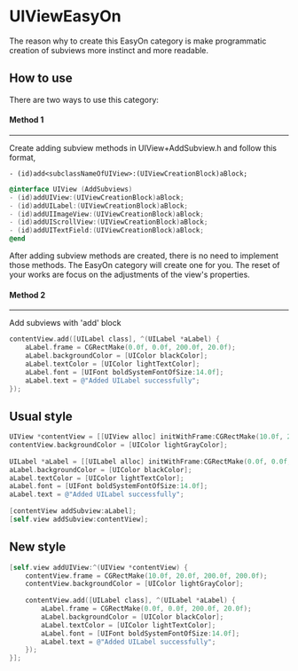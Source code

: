 # UIViewEasyOn
The reason why to create this EasyOn category is make programmatic creation of subviews more instinct and more readable. 

## How to use
There are two ways to use this category:

#### Method 1
---
Create adding subview methods in UIView+AddSubview.h and follow this format,

    - (id)add<subclassNameOfUIView>:(UIViewCreationBlock)aBlock;

```objective-c
@interface UIView (AddSubviews)
- (id)addUIView:(UIViewCreationBlock)aBlock;
- (id)addUILabel:(UIViewCreationBlock)aBlock;
- (id)addUIImageView:(UIViewCreationBlock)aBlock;
- (id)addUIScrollView:(UIViewCreationBlock)aBlock;
- (id)addUITextField:(UIViewCreationBlock)aBlock;
@end
```

After adding subview methods are created, there is no need to implement those methods. The EasyOn category will create one for you. The reset of your works are focus on the adjustments of the view's properties.

#### Method 2
---
Add subviews with 'add' block

```objective-c
contentView.add([UILabel class], ^(UILabel *aLabel) {
    aLabel.frame = CGRectMake(0.0f, 0.0f, 200.0f, 20.0f);
    aLabel.backgroundColor = [UIColor blackColor];
    aLabel.textColor = [UIColor lightTextColor];
    aLabel.font = [UIFont boldSystemFontOfSize:14.0f];
    aLabel.text = @"Added UILabel successfully";
});
```

## Usual style

```objective-c
UIView *contentView = [[UIView alloc] initWithFrame:CGRectMake(10.0f, 20.0f, 200.0f, 200.0f)];
contentView.backgroundColor = [UIColor lightGrayColor];
    
UILabel *aLabel = [[UILabel alloc] initWithFrame:CGRectMake(0.0f, 0.0f, 200.0f, 20.0f)];
aLabel.backgroundColor = [UIColor blackColor];
aLabel.textColor = [UIColor lightTextColor];
aLabel.font = [UIFont boldSystemFontOfSize:14.0f];
aLabel.text = @"Added UILabel successfully";
    
[contentView addSubview:aLabel];
[self.view addSubview:contentView];
```

## New style

```objective-c
[self.view addUIView:^(UIView *contentView) {
    contentView.frame = CGRectMake(10.0f, 20.0f, 200.0f, 200.0f);
    contentView.backgroundColor = [UIColor lightGrayColor];
    
    contentView.add([UILabel class], ^(UILabel *aLabel) {
        aLabel.frame = CGRectMake(0.0f, 0.0f, 200.0f, 20.0f);
        aLabel.backgroundColor = [UIColor blackColor];
        aLabel.textColor = [UIColor lightTextColor];
        aLabel.font = [UIFont boldSystemFontOfSize:14.0f];
        aLabel.text = @"Added UILabel successfully";
    });
}];
```
